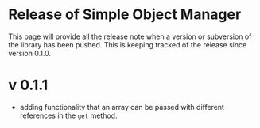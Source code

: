 # Release of Simple Object Manager

This page will provide all the release note when a version or subversion of the library has been pushed.
This is keeping tracked of the release since version 0.1.0.

# v 0.1.1

* adding functionality that an array can be passed with different references in the `get` method.